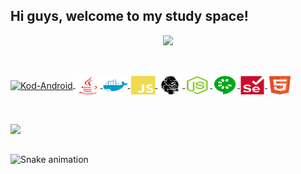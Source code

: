 <!--
**rsortica/rsortica** is a ✨ _special_ ✨ repository because its `README.md` (this file) appears on your GitHub profile.

Here are some ideas to get you started:

  <h3>I'm automated test developer</h3>

- 🔭 I’m currently working on API and Frontend test scripts.
- 🖥️ I’m currently learning Robotic Process Automation (RPA).
-->
## Hi guys, welcome to my study space!
<div align="center">
  <a href="https://github.com/rsortica">
  <img height="160em" src="https://github-readme-stats.vercel.app/api?username=rsortica&show_icons=true&theme=blue-green&include_all_commits=true&count_private=true"/>
  <!-- img height="160em" src="https://github-readme-stats.vercel.app/api/top-langs/?username=anuraghazra&layout=compact&langs_count=7&theme=blue-green"/>-->
</div>

## <!--Some technologies used in my day -->

<div style="display: inline_block"><br>

  <img align="center" alt="Kod-Android" height="30" width="40" src="https://cdn.jsdelivr.net/gh/devicons/devicon/icons/androidstudio/androidstudio-original.svg">          
  <img align="center" alt="Kod-Java" height="30" width="40" src="https://raw.githubusercontent.com/devicons/devicon/master/icons/java/java-plain.svg">  
  <img align="center" alt="Kod-Docker" height="30" width="40" src="https://raw.githubusercontent.com/devicons/devicon/master/icons/docker/docker-plain.svg">
  <img align="center" alt="Kod-Js" height="30" width="40" src="https://raw.githubusercontent.com/devicons/devicon/master/icons/javascript/javascript-plain.svg">  
  <img align="center" alt="Kod-Jenkins" height="30" width="40" src="https://raw.githubusercontent.com/devicons/devicon/master/icons/jenkins/jenkins-plain.svg">
  <img align="center" alt="Kod-Node" height="30" width="40" src="https://raw.githubusercontent.com/devicons/devicon/master/icons/nodejs/nodejs-plain.svg">  
  <img align="center" alt="Kod-Cucumber" height="30" width="40" src="https://raw.githubusercontent.com/devicons/devicon/master/icons/cucumber/cucumber-plain.svg">
  <img align="center" alt="Kod-Sl" height="30" width="40" src="https://raw.githubusercontent.com/devicons/devicon/master/icons/selenium/selenium-original.svg">  
  <img align="center" alt="Rafa-HTML" height="30" width="40" src="https://raw.githubusercontent.com/devicons/devicon/master/icons/html5/html5-original.svg">
</div>
<br/>

##

 <div> 
  <a href="https://www.linkedin.com/in/rosenirodrigues/" target="_blank"><img src="https://img.shields.io/badge/-LinkedIn-%230077B5?style=for-the-badge&logo=linkedin&logoColor=white" target="_blank"></a> 
 
 ##
 
  ![Snake animation](https://github.com/rsortica/rsortica/blob/output/github-contribution-grid-snake.svg)
 
</div>
